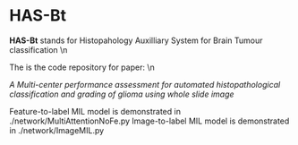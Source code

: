 # HAS-Bt
**HAS-Bt** stands for Histopahology Auxilliary System for Brain Tumour classification \n

The is the code repository for paper: \n

*A Multi-center performance assessment for automated histopathological classification and grading of glioma using whole slide image*

Feature-to-label MIL model is demonstrated in ./network/MultiAttentionNoFe.py
Image-to-label MIL model is demonstrated in ./network/ImageMIL.py